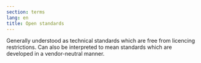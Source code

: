 ```yaml
---
section: terms
lang: en
title: Open standards
---
```


Generally understood as technical standards which are free from licencing restrictions. Can also be interpreted to mean standards which are developed in a vendor-neutral manner.
